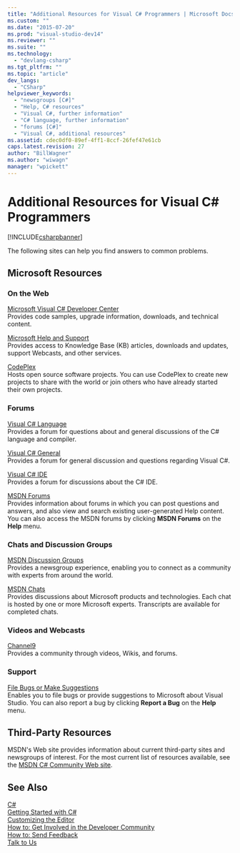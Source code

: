 ```yaml
---
title: "Additional Resources for Visual C# Programmers | Microsoft Docs"
ms.custom: ""
ms.date: "2015-07-20"
ms.prod: "visual-studio-dev14"
ms.reviewer: ""
ms.suite: ""
ms.technology: 
  - "devlang-csharp"
ms.tgt_pltfrm: ""
ms.topic: "article"
dev_langs: 
  - "CSharp"
helpviewer_keywords: 
  - "newsgroups [C#]"
  - "Help, C# resources"
  - "Visual C#, further information"
  - "C# language, further information"
  - "forums [C#]"
  - "Visual C#, additional resources"
ms.assetid: cdec0df0-89ef-4ff1-8ccf-26fef47e61cb
caps.latest.revision: 27
author: "BillWagner"
ms.author: "wiwagn"
manager: "wpickett"
---
```

# Additional Resources for Visual C# Programmers
[!INCLUDE[csharpbanner](../../includes/csharpbanner.md)]

The following sites can help you find answers to common problems.  
  
## Microsoft Resources  
  
### On the Web  
 [Microsoft Visual C# Developer Center](http://go.microsoft.com/fwlink/?LinkId=47811)  
 Provides code samples, upgrade information, downloads, and technical content.  
  
 [Microsoft Help and Support](http://go.microsoft.com/fwlink/?LinkID=108287)  
 Provides access to Knowledge Base (KB) articles, downloads and updates, support Webcasts, and other services.  
  
 [CodePlex](http://go.microsoft.com/fwlink/?LinkId=137330)  
 Hosts open source software projects. You can use CodePlex to create new projects to share with the world or join others who have already started their own projects.  
  
### Forums  
 [Visual C# Language](http://go.microsoft.com/fwlink/?LinkId=165947)  
 Provides a forum for questions about and general discussions of the C# language and compiler.  
  
 [Visual C# General](http://go.microsoft.com/fwlink/?LinkId=165948)  
 Provides a forum for general discussion and questions regarding Visual C#.  
  
 [Visual C# IDE](http://go.microsoft.com/fwlink/?LinkId=165951)  
 Provides a forum for discussions about the C# IDE.  
  
 [MSDN Forums](http://go.microsoft.com/fwlink/?LinkId=157697)  
 Provides information about forums in which you can post questions and answers, and also view and search existing user-generated Help content. You can also access the MSDN forums by clicking **MSDN Forums** on the **Help** menu.  
  
### Chats and Discussion Groups  
 [MSDN Discussion Groups](http://go.microsoft.com/fwlink/?LinkId=145961)  
 Provides a newsgroup experience, enabling you to connect as a community with experts from around the world.  
  
 [MSDN Chats](http://go.microsoft.com/fwlink/?LinkId=145962)  
 Provides discussions about Microsoft products and technologies. Each chat is hosted by one or more Microsoft experts. Transcripts are available for completed chats.  
  
### Videos and Webcasts  
 [Channel9](http://go.microsoft.com/fwlink/?LinkID=123827)  
 Provides a community through videos, Wikis, and forums.  
  
### Support  
 [File Bugs or Make Suggestions](http://go.microsoft.com/fwlink/?LinkID=79804)  
 Enables you to file bugs or provide suggestions to Microsoft about Visual Studio. You can also report a bug by clicking **Report a Bug** on the **Help** menu.  
  
## Third-Party Resources  
 MSDN's Web site provides information about current third-party sites and newsgroups of interest. For the most current list of resources available, see the [MSDN C# Community Web site](http://go.microsoft.com/fwlink/?LinkId=165945).  
  
## See Also  
 [C#](../../csharp/csharp.md)   
 [Getting Started with C#](../../csharp/getting-started/getting-started-with-csharp.md)   
 [Customizing the Editor](/visual-studio/ide/customizing-the-editor)   
 [How to: Get Involved in the Developer Community](../Topic/How%20to:%20Get%20Involved%20in%20the%20Developer%20Community.md)   
 [How to: Send Feedback](../Topic/How%20to:%20Send%20Feedback%20About%20Visual%20Studio.md)   
 [Talk to Us](/visual-studio/ide/talk-to-us)